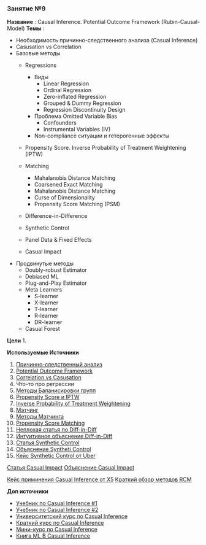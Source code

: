 ### Занятие №9

**Название** : Causal Inference. Potential Outcome Framework (Rubin-Causal-Model)
**Темы** : 
  * Необходимость причинно-следственного анализа (Casual Inference)
  * Casusation vs Correlation
  * Базовые методы
    * Regressions
      * Виды 
        * Linear Regression
        * Ordinal Regression
        * Zero-inflated Regression
        * Grouped & Dummy Regression
        * Regression Discontinuity Design
      * Проблема Omitted Variable Bias
        * Confounders
        * Instrumental Variables (IV)
      * Non-compliance ситуации и гетерогенные эффекты
    
    * Propensity Score. Inverse  Probability of Treatment Weightening  (IPTW)
    * Matching
      * Mahalanobis Distance Matching
      * Coarsened Exact Matching
      * Mahalanobis Distance Matching
      * Curse of Dimensionality
      * Propensity Score Matching (PSM) 
    * Difference-in-Difference
    * Synthetic Control
    * Panel Data & Fixed Effects
    * Casual Impact
  * Продвинутые методы
    * Doubly-robust Estimator
    * Debiased ML
    * Plug-and-Play Estimator
    * Meta Learners
      * S-learner
      * X-learner
      * T-learner
      * R-learner
      * DR-learner
    * Casual Forest
    
**Цели**
  1. 

**Используемые Источники**
1. [Причинно-следственный анализ](https://matheusfacure.github.io/python-causality-handbook/01-Introduction-To-Causality.html)
2. [Potential Outcome Framework](https://alexdeng.github.io/causal/rcm.html#randomization-and-unconfoundedness)
3. [Correlation vs Casusation](https://en.wikipedia.org/wiki/Correlation_does_not_imply_causation)
4. Что-то про регрессии
5. [Методы Баланисировки групп](https://habr.com/ru/companies/X5Tech/articles/780690/)
6. [Propensity Score и IPTW](https://matheusfacure.github.io/python-causality-handbook/11-Propensity-Score.html)
7. [Inverse  Probability of Treatment Weightening](https://alexdeng.github.io/causal/rcm.html#ipw)
8. [Мэтчинг](https://matheusfacure.github.io/python-causality-handbook/10-Matching.html)
9. [Методы Мэтчинга](https://cran.r-project.org/web/packages/MatchIt/vignettes/matching-methods.html)
10. [Propensity Score Matching](https://www.youtube.com/watch?v=rBv39pK1iEs&t=2148s)
11. [Неплохая статья по Diff-in-Diff](https://habr.com/ru/companies/X5Tech/articles/867734/)
12. [Интуитивное объяснение Diff-in-Diff](https://matheusfacure.github.io/python-causality-handbook/13-Difference-in-Differences.html)
13. [Статья Synthetic Control](https://economics.mit.edu/sites/default/files/publications/jel.20191450.pdf)
14. [Объяснение Syntheti Control](https://matheusfacure.github.io/python-causality-handbook/15-Synthetic-Control.html)
15. [Кейс Synthetic Control от Uber](https://www.youtube.com/watch?v=j5DoJV5S2Ao)



[Статья Casual Impact](https://projecteuclid.org/journals/annals-of-applied-statistics/volume-9/issue-1/Inferring-causal-impact-using-Bayesian-structural-time-series-models/10.1214/14-AOAS788.full)
[Объяснение Casual Impact](https://www.youtube.com/watch?v=0_bl0A-cXcY)

[Кейс приминения Casual Inference от X5](https://habr.com/ru/companies/X5Tech/articles/768008/)
[Краткий обзор методов RCM](https://koch-kir.medium.com/causal-inference-from-observational-data-или-как-провести-а-в-тест-без-а-в-теста-afb84f2579f2#507b)

**Доп источники**
* [Учебник по Casual Inference #1](https://miguelhernan.org/whatifbook)
* [Учебник по Casual Inference #2](https://library.fa.ru/files/Imbens.pdf)
* [Университетский курс по Casual Inference](https://www.cs.uic.edu/~elena/courses/fall19/cs594cil.html)
* [Краткий курс по Casual Inference](https://www.youtube.com/watch?v=CfzO4IEMVUk&list=PLoazKTcS0Rzb6bb9L508cyJ1z-U9iWkA0)
* [Мини-курс по Casual Inference](https://www.youtube.com/watch?v=zvrcyqcN9Wo&t=4243s)
* [Книга ML В Casual Inference](https://causalml-book.org/)
